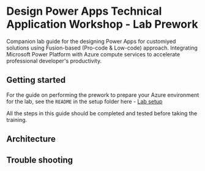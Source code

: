# Design Power Apps Technical Application Workshop - Lab Prework

Companion lab guide for the designing Power Apps for customiyed solutions using Fusion-based (Pro-code & Low-code) approach. 
Integrating Microsoft Power Platform with Azure compute services to accelerate professional developer's productivity.

## Getting started

For the guide on performing the prework to prepare your Azure environment for the lab, see the `README` in the setup folder here - [Lab setup](https://github.com/solliancenet/taw-power-apps-power-platform/blob/main/setup/README.md)

All the steps in this guide should be completed and tested before taking the training.

## Architecture


## Trouble shooting